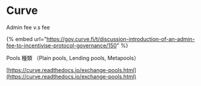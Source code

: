 # Curve

Admin fee v.s fee

{% embed url="https://gov.curve.fi/t/discussion-introduction-of-an-admin-fee-to-incentivise-protocol-governance/150" %}

Pools 種類 （Plain pools, Lending pools, Metapools）

[https://curve.readthedocs.io/exchange-pools.html](https://curve.readthedocs.io/exchange-pools.html)

